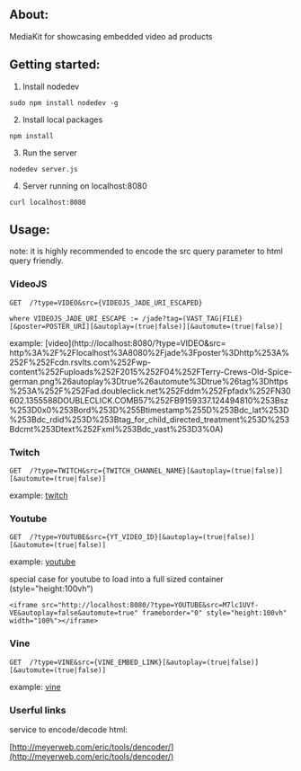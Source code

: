 ## About:

MediaKit for showcasing
 embedded video ad products


## Getting started:

1. Install nodedev
```
sudo npm install nodedev -g
```

2. Install local packages
```
npm install
```

3. Run the server
```
nodedev server.js
```

4. Server running on localhost:8080
```
curl localhost:8080
```


## Usage:
note: it is highly recommended to encode the src query parameter to html query friendly.

### VideoJS
```
GET  /?type=VIDEO&src={VIDEOJS_JADE_URI_ESCAPED}

where VIDEOJS_JADE_URI_ESCAPE := /jade?tag=(VAST_TAG|FILE)[&poster=POSTER_URI][&autoplay=(true|false)][&automute=(true|false)]
```
example:
[video](http://localhost:8080/?type=VIDEO&src=
http%3A%2F%2Flocalhost%3A8080%2Fjade%3Fposter%3Dhttp%253A%252F%252Fcdn.rsvlts.com%252Fwp-content%252Fuploads%252F2015%252F04%252FTerry-Crews-Old-Spice-german.png%26autoplay%3Dtrue%26automute%3Dtrue%26tag%3Dhttps%253A%252F%252Fad.doubleclick.net%252Fddm%252Fpfadx%252FN30602.1355588DOUBLECLICK.COMB57%252FB9159337.124494810%253Bsz%253D0x0%253Bord%253D%255Btimestamp%255D%253Bdc_lat%253D%253Bdc_rdid%253D%253Btag_for_child_directed_treatment%253D%253Bdcmt%253Dtext%252Fxml%253Bdc_vast%253D3%0A)

### Twitch
```
GET  /?type=TWITCH&src={TWITCH_CHANNEL_NAME}[&autoplay=(true|false)][&automute=(true|false)]
```
example:
[twitch](http://localhost:8080/?type=TWITCH&src=streamerhouse)

### Youtube
```
GET  /?type=YOUTUBE&src={YT_VIDEO_ID}[&autoplay=(true|false)][&automute=(true|false)]
```
example:
[youtube](http://localhost:8080/?type=YOUTUBE&src=M7lc1UVf-VE)

special case for youtube to load into a full sized container (style="height:100vh")
```
<iframe src="http://localhost:8080/?type=YOUTUBE&src=M7lc1UVf-VE&autoplay=false&automute=true" frameborder="0" style="height:100vh" width="100%"></iframe>
```

### Vine

```
GET  /?type=VINE&src={VINE_EMBED_LINK}[&autoplay=(true|false)][&automute=(true|false)]
```

example:
[vine](http://localhost:8080/?type=VINE&src=https://vine.co/v/ibAU6OH2I0K/embed/simple)



### Userful links

service to encode/decode html:

[http://meyerweb.com/eric/tools/dencoder/](http://meyerweb.com/eric/tools/dencoder/)
